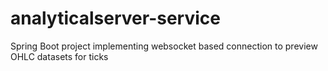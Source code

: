 # analyticalserver-service
 Spring Boot project implementing websocket based connection to preview OHLC datasets for ticks
